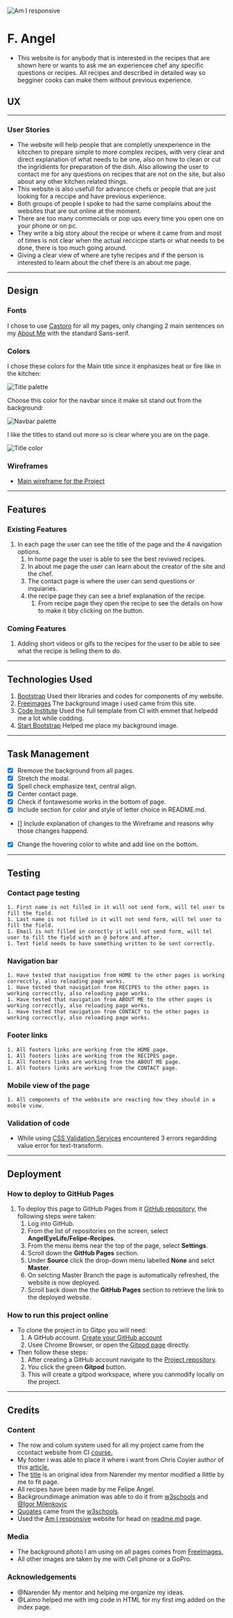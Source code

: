 ![Am I responsive](assets/images/am-i-responsive.jpg)
# F. Angel
* This website is for anybody that is interested in the recipes that are shown here or wants to ask me an experiencee chef any specific questions or recipes. All recipes and described in detailed way so begginer cooks can make them without previous experience.

## UX
-----------------
### User Stories
* The website will help people that are completly unexperience in the kitcchen to prepare simple to more complex recipes, with very clear and direct explanation of what needs to be one, also on how to clean or cut the ingridients for preparation of the dish. Also allowing the user to contact me for any questions on recipes that are not on the site, but also about any other kitchen related things.
* This website is also usefull for advancce chefs or people that are just looking for a reccipe and have previous experience.
* Both groups of people I spoke to had the same complains about the websites that are out online at the moment. 
* There are too many commecials or pop ups every time you open one on your phone or on pc. 
* They write a big story about the recipe or where it came from and most of times is not clear when the actual reccicpe starts or what needs to be done, there is too much going around.
* Giving a clear view of where are tyhe recipes and if the person is interested to learn about the chef there is an about me page.
---------
## Design
### Fonts
I chose to use [Castoro](https://fonts.google.com/specimen/Castoro?query=casto) for all my pages, only changing 2 main sentences on my [About Me](https://github.com/AngelEyeLife/Felipe-Recipes/blob/master/about-me.html) with the standard Sans-serif.
### Colors
I chose these colors for the Main title since it enphasizes heat or fire like in the kitchen: 

![Title palette](assets/images/color-palette/fire-title.png)

Choose this color for the navbar since it make sit stand out from the background:

![Navbar palette](assets/images/color-palette/navbar-items.png)

I like the titles to stand out more so is clear where you are on the page.

![Title color](assets/images/color-palette/title-color.png)
### Wireframes
* [Main wireframe for the Project](https://github.com/AngelEyeLife/Felipe-Recipes/blob/master/wireframe/angels-recipes-wireframe.pdf)
---------
## Features
### Existing Features
1. In each page the user can see the title of the page and the 4 navigation options.
    1. In home page the user is able to see the best reviwed recipes.
    1. In about me page the user can learn about the creator of the site and the chef.
    1. The contact page is where the user can send questions or inquiaries.
    1. the recipe page they can see a brief explanation of the recipe.
        1. From recipe page they open the recipe to see the details on how to make it bby clicking on the button.

### Coming Features
1. Adding short videos or gifs to the recipes for the user to be able to see what the recipe is telling them to do.
---------------
## Technologies Used
1. [Bootstrap](https://getbootstrap.com/) Used their libraries and codes for components of my website.
1. [Freeimages](https://www.freeimages.com/) The background image i used came from this site.
1. [Code Institute](https://github.com/Code-Institute-Org/gitpod-full-template) Used the full template from CI with emmet that helpedd me a lot while codding.
1. [Start Bootstrap](https://startbootstrap.com/) Helped me place my background image.
------------
## Task Management
- [x] Rremove the background from all pages.
- [x] Stretch the modal.
- [x] Spell check emphasize text, central align.
- [x] Center contact page.
- [x] Check if fontawesome works in the bottom of page.
- [x] Include section for color and style of letter choice in README.md.
- [] Include explanation of changes to the Wireframe and reasons why those changes happend.
- [x] Change the hovering color to white and add line on the bottom.
------------
## Testing
### Contact page testing
    1. First name is not filled in it will not send form, will tel user to fill the field.
    1. Last name is not filled in it will not send form, will tel user to fill the field.
    1. Email is not filled in corectly it will not send form, will tel user to fill the field with an @ before and after.
    1. Text field needs to have something written to be sent correctly.
### Navigation bar
    1. Have tested that navigation from HOME to the other pages is working correcctly, also reloading page works.
    1. Have tested that navigation from RECIPES to the other pages is working correcctly, also reloading page works.
    1. Have tested that navigation from ABOUT ME to the other pages is working correcctly, also reloading page works.
    1. Have tested that navigation from CONTACT to the other pages is working correcctly, also reloading page works.
### Footer links
    1. All footers links are working from the HOME page.
    1. All footers links are working from the RECIPES page.
    1. All footers links are working from the ABOUT ME page.
    1. All footers links are working from the CONTACT page.
### Mobile view of the page
    1. All components of the webbsite are reacting how they should in a mobile view.
### Validation of code
* While using [CSS Validation Services](https://jigsaw.w3.org/css-validator/) encountered 3 errors regardding value error for text-transform.
-------
## Deployment
### How to deploy to GitHub Pages
1. To deploy this page to GitHub Pages from it [GitHub repository](https://github.com/AngelEyeLife/Felipe-Recipes), the following steps were taken:
    1. Log into GitHub.
    1. From the list of repositories on the screen, select **AngelEyeLife/Felipe-Recipes**.
    1. From the menu items near the top of the page, select **Settings**.
    1. Scroll down the **GitHub Pages** section.
    1. Under **Source** click the drop-down menu labelled **None** and selct **Master**.
    1. On selcting Master Branch the page is automatically refreshed, the website is now deployed.
    1. Scroll back down the the **GitHub Pages** section to retrieve the link to the deployed website.

### How to run this project online
* To clone the project in to Gitpo you will need:
    1. A GitHub account. [Create your GitHub account](https://github.com/join?ref_cta=Sign+up&ref_loc=header+logged+out&ref_page=%2F&source=header-home)
    1. Usee Chrome Browser, or open the [Gitpod page](https://gitpod.io/) directly.
* Then follow these steps:
    1. After creating a GitHub account navigate to the [Project repository](https://github.com/AngelEyeLife/Felipe-Recipes).
    1. You click the green **Gitpod** button.
    1. This will create a gitpod workspace, where you canmodify locally on the project.
------------
## Credits
### Content
* The row and colum system used for all my project came from the ccontact website from CI [course.](https://courses.codeinstitute.net/courses/course-v1:codeinstitute+FE+2017_T3/courseware/616289d66b5641a3808cc43e53842695/f99dac3afcfe4b2caf8d576273aea3e6/?activate_block_id=block-v1%3Acodeinstitute%2BFE%2B2017_T3%2Btype%40sequential%2Bblock%40f99dac3afcfe4b2caf8d576273aea3e6)
* My footer i was able to place it where i want from Chris Coyier author of this [article.](https://css-tricks.com/couple-takes-sticky-footer/)
* The [title](https://codepen.io/nar3nd3r/pen/vYXBLmJ) is an original idea from Narender my mentor modified a llittle by me to fit page.
* All recipes have been made by me Felipe Angel.
* Backgroundimage animation was able to do it from [w3schools](https://www.w3schools.com/css/css3_animations.asp) and [@Igor Milenkovic](https://codepen.io/imilenig/pen/JxejbQ)
* [Quoates](https://www.w3schools.com/w3css/w3css_quotes.asp) came from the [w3schools](https://www.w3schools.com/default.asp).
* Used the [Am I responsive](http://ami.responsivedesign.is/#) website for head on [readme.md](README.md) page.
### Media
* The background photo I am using on all pages comes from [FreeImages.](https://www.freeimages.com/photo/flames-1-1174898)
* All other images are taken by me with Cell phone or a GoPro.
### Acknowledgements
* @Narender My mentor and helping me organize my ideas.
* @Laimo helped me with img code in HTML for my first img added on the index page.


